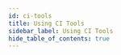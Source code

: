 ```yaml
---
id: ci-tools
title: Using CI Tools
sidebar_label: Using CI Tools
hide_table_of_contents: true
---
```

